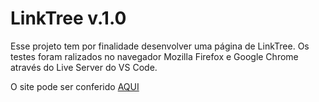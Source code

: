# LinkTree v.1.0

Esse projeto tem por finalidade desenvolver uma página de LinkTree. Os testes foram ralizados no navegador Mozilla Firefox e Google Chrome através do Live Server do VS Code.


O site pode ser conferido [AQUI](https://igor-wolf.github.io/LinkTree/)
